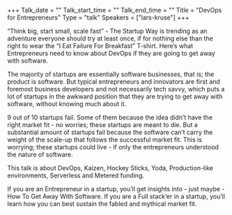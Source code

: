 +++
Talk_date = ""
Talk_start_time = ""
Talk_end_time = ""
Title = "DevOps for Entrepreneurs"
Type = "talk"
Speakers = ["lars-kruse"]
+++

“Think big, start small, scale fast” - The Startup Way is trending as an adventure everyone should try at least once, if for nothing else than the right to wear the “I Eat Failure For Breakfast” T-shirt. Here’s what Entrepreneurs need to know about DevOps if they are going to get away with software.

The majority of startups are essentially software businesses, that is; the product is software. But typical entrepreneurs and innovators are first and foremost business developers and not necessarily tech savvy, which puts a lot of startups in the awkward position that they are trying to get away with software, without knowing much about it.

9 out of 10 startups fail. Some of them because the idea didn’t have the right market fit - no worries; these startups are meant to die. But a substantial amount of startups fail because the software can’t carry the weight of the scale-up that follows the successful market fit. This is worrying; these startups could live - if only the entrepreneurs understood the nature of software.

This talk is about DevOps, Kaizen, Hockey Sticks, Yoda, Production-like environments, Serverless and Metered funding.

If you are an Entrepreneur in a startup, you’ll get insights into - just maybe - How To Get Away With Software. If you are a Full stack’er in a startup, you’ll learn how you can best sustain the fabled and mythical market fit.